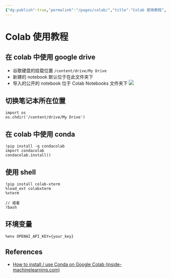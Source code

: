 ```yaml
---
{"dg-publish":true,"permalink":"/pages/colab/","title":"Colab 使用教程","tags":["deep_learning"]}
---
```



# Colab 使用教程

## 在 colab 中使用 google drive

- 谷歌硬盘的挂载位置 `/content/drive/My Drive`
- 新建的 notebook 默认位于在此文件夹下
- 导入的公开的 notebook 位于 Colab Notebooks 文件夹下 ![]( https://cdn.jsdelivr.net/gh/aiyolo/imgrepo@main/test/202303091719356.png)

## 切换笔记本所在位置

```
import os
os.chdir('/content/drive/My Drive')
```

## 在 colab 中使用 conda

```
!pip install -q condacolab
import condacolab
condacolab.install()
```

## 使用 shell

```
!pip install colab-xterm
%load_ext colabxterm
%xterm

// 或者
!bash
```

## 环境变量

```
%env OPENAI_API_KEY={your_key}
```

## References

- [How to install / use Conda on Google Colab (inside-machinelearning.com)](https://inside-machinelearning.com/en/how-to-install-use-conda-on-google-colab/)
